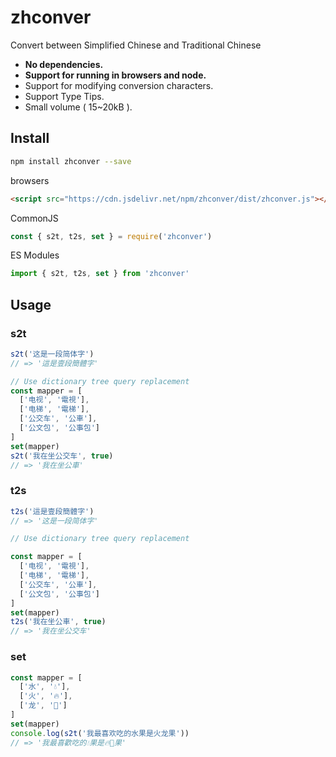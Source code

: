 # zhconver

Convert between Simplified Chinese and Traditional Chinese

- **No dependencies.**
- **Support for running in browsers and node.**
- Support for modifying conversion characters.
- Support Type Tips.
- Small volume ( 15~20kB ).

## Install

```bash
npm install zhconver --save
```

browsers

```html
<script src="https://cdn.jsdelivr.net/npm/zhconver/dist/zhconver.js"></script>
```

CommonJS

```js
const { s2t, t2s, set } = require('zhconver')
```

ES Modules

```js
import { s2t, t2s, set } from 'zhconver'
```

## Usage

### s2t

```js
s2t('这是一段简体字')
// => '這是壹段簡體字'

// Use dictionary tree query replacement
const mapper = [
  ['电视', '電視'],
  ['电梯', '電梯'],
  ['公交车', '公車'],
  ['公文包', '公事包']
]
set(mapper)
s2t('我在坐公交车', true)
// => '我在坐公車'
```

### t2s

```js
t2s('這是壹段簡體字')
// => '这是一段简体字'

// Use dictionary tree query replacement

const mapper = [
  ['电视', '電視'],
  ['电梯', '電梯'],
  ['公交车', '公車'],
  ['公文包', '公事包']
]
set(mapper)
t2s('我在坐公車', true)
// => '我在坐公交车'
```

### set

```js
const mapper = [
  ['水', '💧'],
  ['火', '🔥'],
  ['龙', '🐉']
]
set(mapper)
console.log(s2t('我最喜欢吃的水果是火龙果'))
// => '我最喜歡吃的💧果是🔥🐉果'
```
